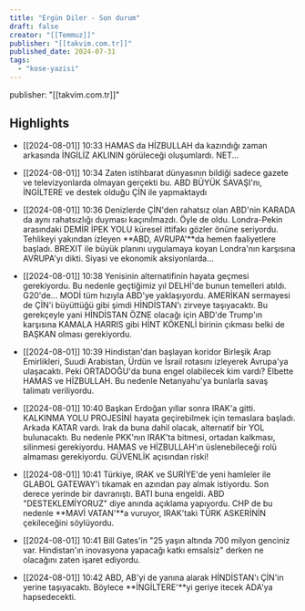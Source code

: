 ```yaml
---
title: "Ergün Diler - Son durum"
draft: false
creator: "[[Temmuz]]"
publisher: "[[takvim.com.tr]]"
published_date: 2024-07-31
tags:
  - "kose-yazisi"
---
```

publisher: "[[takvim.com.tr]]"


## Highlights
* [[2024-08-01]] 10:33  HAMAS da HİZBULLAH da kazındığı zaman arkasında İNGİLİZ AKLININ görüleceği oluşumlardı. NET...

* [[2024-08-01]] 10:34  Zaten istihbarat dünyasının bildiği sadece gazete ve televizyonlarda olmayan gerçekti bu. ABD BÜYÜK SAVAŞI'nı, İNGİLTERE ve destek olduğu ÇİN ile yapmaktaydı

* [[2024-08-01]] 10:36  Denizlerde ÇİN'den rahatsız olan ABD'nin KARADA da aynı rahatsızlığı duyması kaçınılmazdı. Öyle de oldu. Londra-Pekin arasındaki DEMİR İPEK YOLU küresel ittifakı gözler önüne seriyordu. Tehlikeyi yakından izleyen **ABD, AVRUPA'**da hemen faaliyetlere başladı. BREXIT ile büyük planını uygulamaya koyan Londra'nın karşısına AVRUPA'yı dikti. Siyasi ve ekonomik aksiyonlarda...

* [[2024-08-01]] 10:38  Yenisinin alternatifinin hayata geçmesi gerekiyordu. Bu nedenle geçtiğimiz yıl DELHİ'de bunun temelleri atıldı. G20'de... MODİ tüm hızıyla ABD'ye yaklaşıyordu. AMERİKAN sermayesi de ÇİN'i büyüttüğü gibi şimdi HİNDİSTAN'ı zirveye taşıyacaktı. Bu gerekçeyle yani HİNDİSTAN ÖZNE olacağı için ABD'de Trump'ın karşısına KAMALA HARRIS gibi HİNT KÖKENLİ birinin çıkması belki de BAŞKAN olması gerekiyordu.

* [[2024-08-01]] 10:39  Hindistan'dan başlayan koridor Birleşik Arap Emirlikleri, Suudi Arabistan, Ürdün ve İsrail rotasını izleyerek Avrupa'ya ulaşacaktı. Peki ORTADOĞU'da buna engel olabilecek kim vardı? Elbette HAMAS ve HİZBULLAH. Bu nedenle Netanyahu'ya bunlarla savaş talimatı veriliyordu.

* [[2024-08-01]] 10:40  Başkan Erdoğan yıllar sonra IRAK'a gitti. KALKINMA YOLU PROJESİNİ hayata geçirebilmek için temaslara başladı. Arkada KATAR vardı. Irak da buna dahil olacak, alternatif bir YOL bulunacaktı. Bu nedenle PKK'nın IRAK'ta bitmesi, ortadan kalkması, silinmesi gerekiyordu. HAMAS ve HİZBULLAH'ın üslenebileceği rolü almaması gerekiyordu. GÜVENLİK açısından riski!

* [[2024-08-01]] 10:41  Türkiye, IRAK ve SURİYE'de yeni hamleler ile GLABOL GATEWAY'i tıkamak en azından pay almak istiyordu. Son derece yerinde bir davranıştı. BATI buna engeldi. ABD "DESTEKLEMİYORUZ" diye anında açıklama yapıyordu. CHP de bu nedenle **MAVİ VATAN'**a vuruyor, IRAK'taki TÜRK ASKERİNİN çekileceğini söylüyordu.

* [[2024-08-01]] 10:41  Bill Gates'in "25 yaşın altında 700 milyon genciniz var. Hindistan'ın inovasyona yapacağı katkı emsalsiz" derken ne olacağını zaten işaret ediyordu.

* [[2024-08-01]] 10:42  ABD, AB'yi de yanına alarak HİNDİSTAN'ı ÇİN'in yerine taşıyacaktı. Böylece **İNGİLTERE'**yi geriye itecek ADA'ya hapsedecekti.


